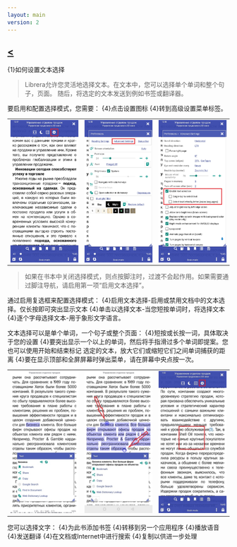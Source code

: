 ```yaml
---
layout: main
version: 2
---
```

[<](/wiki/faq)
---

{1}如何设置文本选择

> Librera允许您灵活地选择文本。在文本中，您可以选择单个单词和整个句子，页面。
随后，将选定的文本发送到例如书签或翻译器。

要启用和配置选择模式，您需要：
{4}点击设置图标
{4}转到高级设置菜单标签。



||||
|-|-|-|
|![](1.jpg)|![](2.jpg)|![](3.jpg)|

>如果在书本中关闭选择模式，则点按脚注时，过渡不会起作用。如果需要通过脚注导航，请启用第一项“启用文本选择”。


通过启用复选框来配置选择模式：
{4}启用文本选择-启用或禁用文档中的文本选择。仅长按即可突出显示文本
{4}单击以选择文本-当您短按单词时，将选择文本
{4}逐个字母选择文本-用于象形文字语言。

文本选择可以是单个单词，一个句子或整个页面：
{4}短按或长按一词，具体取决于您的设置
{4}要突出显示一个以上的单词，然后将手指滑过多个单词即提案。您也可以使用开始和结束标记
选定的文本，放大它们或缩短它们之间单词捕获的距离
{4}要在显示顶部和全屏屏幕时弹出菜单，请在屏幕中央点按一次。

||||
|-|-|-|
|![](4.jpg)|![](5.jpg)|![](6.jpg)|


您可以选择文字：
{4}为此书添加书签
{4}转移到另一个应用程序
{4}播放语音
{4}发送翻译
{4}在文档或Internet中进行搜索
{4}复制以供进一步处理

